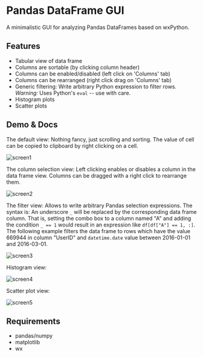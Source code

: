# Pandas DataFrame GUI

A minimalistic GUI for analyzing Pandas DataFrames based on wxPython.

## Features

- Tabular view of data frame
- Columns are sortable (by clicking column header)
- Columns can be enabled/disabled (left click on 'Columns' tab)
- Columns can be rearranged (right click drag on 'Columns' tab)
- Generic filtering: Write arbitrary Python expression to filter rows. *Warning:* Uses Python's `eval` -- use with care.
- Histogram plots
- Scatter plots

## Demo & Docs

The default view: Nothing fancy, just scrolling and sorting. The value of cell can be copied to clipboard by right clicking on a cell.

![screen1](/../screenshots/screenshots/screen1.png)

The column selection view: Left clicking enables or disables a column in the data frame view. Columns can be dragged with a right click to rearrange them.

![screen2](/../screenshots/screenshots/screen2.png)

The filter view: Allows to write arbitrary Pandas selection expressions. The syntax is: An underscore `_` will be replaced by the corresponding data frame column. That is, setting the combo box to a column named "A" and adding the condition `_ == 1` would result in an expression like `df[df["A"] == 1, :]`. The following example filters the data frame to rows which have the value 669944 in column "UserID" and `datetime.date` value between 2016-01-01 and 2016-03-01.

![screen3](/../screenshots/screenshots/screen3.png)

Histogram view:

![screen4](/../screenshots/screenshots/screen4.png)

Scatter plot view:

![screen5](/../screenshots/screenshots/screen5.png)

## Requirements

- pandas/numpy
- matplotlib
- wx

